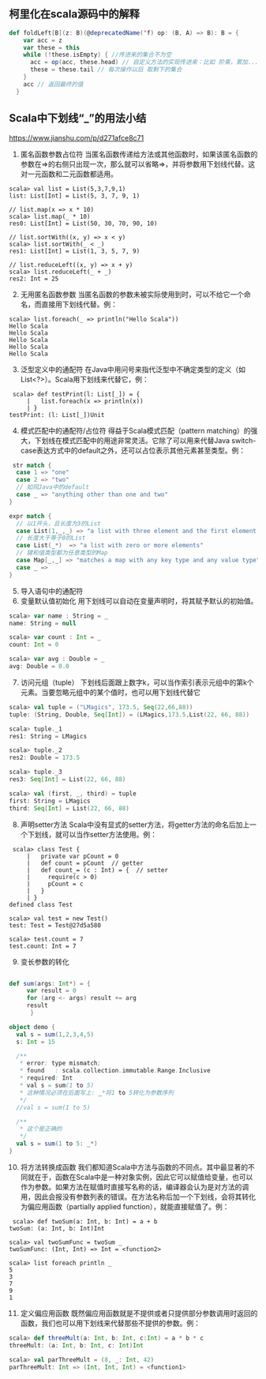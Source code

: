 ## 柯里化在scala源码中的解释
```scala
def foldLeft[B](z: B)(@deprecatedName('f) op: (B, A) => B): B = {
    var acc = z
    var these = this
    while (!these.isEmpty) { //传进来的集合不为空
      acc = op(acc, these.head) // 自定义方法的实现传进来：比如 阶乘，累加... 
      these = these.tail // 每次操作以后 取剩下的集合
    }
    acc // 返回最终的值
  }
```

## Scala中下划线“_”的用法小结
https://www.jianshu.com/p/d271afce8c71
1. 匿名函数参数占位符
当匿名函数传递给方法或其他函数时，如果该匿名函数的参数在=>的右侧只出现一次，那么就可以省略=>，并将参数用下划线代替。这对一元函数和二元函数都适用。
```shell
scala> val list = List(5,3,7,9,1)
list: List[Int] = List(5, 3, 7, 9, 1)

// list.map(x => x * 10)
scala> list.map(_ * 10)
res0: List[Int] = List(50, 30, 70, 90, 10)

// list.sortWith((x, y) => x < y)
scala> list.sortWith(_ < _)
res1: List[Int] = List(1, 3, 5, 7, 9)

// list.reduceLeft((x, y) => x + y)
scala> list.reduceLeft(_ + _)
res2: Int = 25
```
2. 无用匿名函数参数
当匿名函数的参数未被实际使用到时，可以不给它一个命名，而直接用下划线代替。例：
```shell
scala> list.foreach(_ => println("Hello Scala"))
Hello Scala
Hello Scala
Hello Scala
Hello Scala
Hello Scala
```
3. 泛型定义中的通配符
在Java中用问号来指代泛型中不确定类型的定义（如List<?>）。Scala用下划线来代替它，例：
```shell
 scala> def testPrint(l: List[_]) = {
     |   list.foreach(x => println(x))
     | }
testPrint: (l: List[_])Unit
```
4. 模式匹配中的通配符/占位符
得益于Scala模式匹配（pattern matching）的强大，下划线在模式匹配中的用途非常灵活。它除了可以用来代替Java switch-case表达方式中的default之外，还可以占位表示其他元素甚至类型。例：
```scala
 str match {
  case 1 => "one"
  case 2 => "two"
  // 如同Java中的default
  case _ => "anything other than one and two"
}

expr match {
  // 以1开头，且长度为3的List
  case List(1,_,_) => "a list with three element and the first element is 1"
  // 长度大于等于0的List
  case List(_*)  => "a list with zero or more elements"
  // 键和值类型都为任意类型的Map
  case Map[_,_] => "matches a map with any key type and any value type"
  case _ =>
}
```
5. 导入语句中的通配符
6. 变量默认值初始化
用下划线可以自动在变量声明时，将其赋予默认的初始值。
```scala
scala> var name : String = _
name: String = null

scala> var count : Int = _
count: Int = 0

scala> var avg : Double = _
avg: Double = 0.0
```
7. 访问元组（tuple）
   下划线后面跟上数字k，可以当作索引表示元组中的第k个元素。当要忽略元组中的某个值时，也可以用下划线代替它
```scala
scala> val tuple = ("LMagics", 173.5, Seq(22,66,88))
tuple: (String, Double, Seq[Int]) = (LMagics,173.5,List(22, 66, 88))

scala> tuple._1
res1: String = LMagics

scala> tuple._2
res2: Double = 173.5

scala> tuple._3
res3: Seq[Int] = List(22, 66, 88)

scala> val (first, _, third) = tuple
first: String = LMagics
third: Seq[Int] = List(22, 66, 88)
```
8. 声明setter方法
   Scala中没有显式的setter方法，将getter方法的命名后加上一个下划线，就可以当作setter方法使用。例：
```shell
 scala> class Test {
     |   private var pCount = 0
     |   def count = pCount  // getter
     |   def count_= (c : Int) = {  // setter
     |     require(c > 0)
     |     pCount = c
     |   }
     | }
defined class Test

scala> val test = new Test()
test: Test = Test@27d5a580

scala> test.count = 7
test.count: Int = 7
```
9. 变长参数的转化
```scala

def sum(args: Int*) = {
     var result = 0
     for (arg <- args) result += arg
     result
      }

object demo {
  val s = sum(1,2,3,4,5)
  s: Int = 15

  /**
   * error: type mismatch;
   * found   : scala.collection.immutable.Range.Inclusive
   * required: Int
   * val s = sum(1 to 5)
   * 这种情况必须在后面写上: _*将1 to 5转化为参数序列
   */
  //val s = sum(1 to 5)

  /**
   * 这个是正确的
   */
  val s = sum(1 to 5: _*)
}


```
10. 将方法转换成函数
    我们都知道Scala中方法与函数的不同点。其中最显著的不同就在于，函数在Scala中是一种对象实例，因此它可以赋值给变量，也可以作为参数。如果方法在赋值时直接写名称的话，编译器会认为是对方法的调用，因此会报没有参数列表的错误。在方法名称后加一个下划线，会将其转化为偏应用函数（partially applied function），就能直接赋值了。例：
```shell
 scala> def twoSum(a: Int, b: Int) = a + b
twoSum: (a: Int, b: Int)Int

scala> val twoSumFunc = twoSum _
twoSumFunc: (Int, Int) => Int = <function2>

scala> list foreach println _
5
3
7
9
1
```
11. 定义偏应用函数
既然偏应用函数就是不提供或者只提供部分参数调用时返回的函数，我们也可以用下划线来代替那些不提供的参数。例：
```scala
scala> def threeMult(a: Int, b: Int, c:Int) = a * b * c
threeMult: (a: Int, b: Int, c: Int)Int

scala> val parThreeMult = (8, _: Int, 42)
parThreeMult: Int => (Int, Int, Int) = <function1>
```